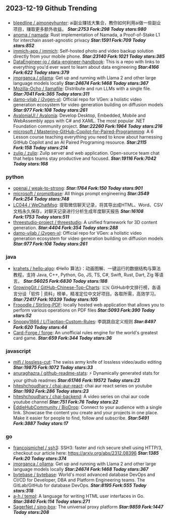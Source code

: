 ## 2023-12-19 Github Trending

### 
* [bleedline / aimoneyhunter](https://github.com/bleedline/aimoneyhunter): ai副业赚钱大集合，教你如何利用ai做一些副业项目，赚取更多额外收益。 ***Star:2753 Fork:298 Today stars:980***
* [anoma / namada](https://github.com/anoma/namada): Rust implementation of Namada, a Proof-of-Stake L1 for interchain asset-agnostic privacy ***Star:1591 Fork:709 Today stars:852***
* [immich-app / immich](https://github.com/immich-app/immich): Self-hosted photo and video backup solution directly from your mobile phone. ***Star:23140 Fork:1021 Today stars:385***
* [DataEngineer-io / data-engineer-handbook](https://github.com/DataEngineer-io/data-engineer-handbook): This is a repo with links to everything you'd ever want to learn about data engineering ***Star:4166 Fork:622 Today stars:379***
* [jmorganca / ollama](https://github.com/jmorganca/ollama): Get up and running with Llama 2 and other large language models locally ***Star:24674 Fork:1468 Today stars:367***
* [Mozilla-Ocho / llamafile](https://github.com/Mozilla-Ocho/llamafile): Distribute and run LLMs with a single file. ***Star:7041 Fork:365 Today stars:311***
* [damo-vilab / i2vgen-xl](https://github.com/damo-vilab/i2vgen-xl): Official repo for VGen: a holistic video generation ecosystem for video generation building on diffusion models ***Star:977 Fork:108 Today stars:261***
* [AvaloniaUI / Avalonia](https://github.com/AvaloniaUI/Avalonia): Develop Desktop, Embedded, Mobile and WebAssembly apps with C# and XAML. The most popular .NET Foundation community project. ***Star:22260 Fork:1964 Today stars:216***
* [microsoft / Mastering-GitHub-Copilot-for-Paired-Programming](https://github.com/microsoft/Mastering-GitHub-Copilot-for-Paired-Programming): A 6 Lesson course teaching everything you need to know about harnessing GitHub Copilot and an AI Paired Programing resource. ***Star:2115 Fork:158 Today stars:214***
* [zulip / zulip](https://github.com/zulip/zulip): Zulip server and web application. Open-source team chat that helps teams stay productive and focused. ***Star:19116 Fork:7042 Today stars:168***

### python
* [openai / weak-to-strong](https://github.com/openai/weak-to-strong):  ***Star:1764 Fork:150 Today stars:901***
* [microsoft / promptbase](https://github.com/microsoft/promptbase): All things prompt engineering ***Star:3549 Fork:254 Today stars:748***
* [LC044 / WeChatMsg](https://github.com/LC044/WeChatMsg): 提取微信聊天记录，将其导出成HTML、Word、CSV文档永久保存，对聊天记录进行分析生成年度聊天报告 ***Star:16108 Fork:1753 Today stars:511***
* [threestudio-project / threestudio](https://github.com/threestudio-project/threestudio): A unified framework for 3D content generation. ***Star:4404 Fork:354 Today stars:288***
* [damo-vilab / i2vgen-xl](https://github.com/damo-vilab/i2vgen-xl): Official repo for VGen: a holistic video generation ecosystem for video generation building on diffusion models ***Star:977 Fork:108 Today stars:261***

### java
* [krahets / hello-algo](https://github.com/krahets/hello-algo): 《Hello 算法》：动画图解、一键运行的数据结构与算法教程，支持 Java, C++, Python, Go, JS, TS, C#, Swift, Rust, Dart, Zig 等语言。 ***Star:56025 Fork:6830 Today stars:188***
* [GrowingGit / GitHub-Chinese-Top-Charts](https://github.com/GrowingGit/GitHub-Chinese-Top-Charts): 🇨🇳 GitHub中文排行榜，各语言分设「软件 | 资料」榜单，精准定位中文好项目。各取所需，高效学习。 ***Star:72417 Fork:10339 Today stars:105***
* [Frooodle / Stirling-PDF](https://github.com/Frooodle/Stirling-PDF): locally hosted web application that allows you to perform various operations on PDF files ***Star:5093 Fork:390 Today stars:52***
* [Snoopy1866 / LiTiaotiao-Custom-Rules](https://github.com/Snoopy1866/LiTiaotiao-Custom-Rules): 李跳跳自定义规则 ***Star:8497 Fork:620 Today stars:44***
* [Card-Forge / forge](https://github.com/Card-Forge/forge): An unofficial rules engine for the world's greatest card game. ***Star:659 Fork:344 Today stars:36***

### javascript
* [mifi / lossless-cut](https://github.com/mifi/lossless-cut): The swiss army knife of lossless video/audio editing ***Star:19875 Fork:1072 Today stars:33***
* [anuraghazra / github-readme-stats](https://github.com/anuraghazra/github-readme-stats): ⚡ Dynamically generated stats for your github readmes ***Star:61746 Fork:19572 Today stars:23***
* [hiteshchoudhary / chai-aur-react](https://github.com/hiteshchoudhary/chai-aur-react): chai aur react series on youtube ***Star:1992 Fork:286 Today stars:23***
* [hiteshchoudhary / chai-backend](https://github.com/hiteshchoudhary/chai-backend): A video series on chai aur code youtube channel ***Star:751 Fork:76 Today stars:22***
* [EddieHubCommunity / BioDrop](https://github.com/EddieHubCommunity/BioDrop): Connect to your audience with a single link. Showcase the content you create and your projects in one place. Make it easier for people to find, follow and subscribe. ***Star:5491 Fork:3887 Today stars:17***

### go
* [francoismichel / ssh3](https://github.com/francoismichel/ssh3): SSH3: faster and rich secure shell using HTTP/3, checkout our article here: https://arxiv.org/abs/2312.08396 ***Star:1385 Fork:20 Today stars:374***
* [jmorganca / ollama](https://github.com/jmorganca/ollama): Get up and running with Llama 2 and other large language models locally ***Star:24674 Fork:1468 Today stars:367***
* [bytebase / bytebase](https://github.com/bytebase/bytebase): World's most advanced database DevOps and CI/CD for Developer, DBA and Platform Engineering teams. The GitLab/GitHub for database DevOps. ***Star:8195 Fork:555 Today stars:318***
* [a-h / templ](https://github.com/a-h/templ): A language for writing HTML user interfaces in Go. ***Star:3840 Fork:114 Today stars:271***
* [SagerNet / sing-box](https://github.com/SagerNet/sing-box): The universal proxy platform ***Star:9859 Fork:1447 Today stars:208***
